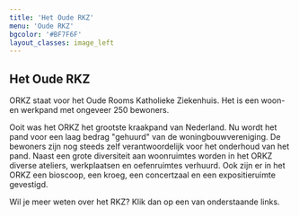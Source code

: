 ```yaml
---
title: 'Het Oude RKZ'
menu: 'Oude RKZ'
bgcolor: '#BF7F6F'
layout_classes: image_left
---
```


Het Oude RKZ
------------
ORKZ staat voor het Oude Rooms Katholieke Ziekenhuis. Het is een woon- en werkpand met ongeveer 250 bewoners.

Ooit was het ORKZ het grootste kraakpand van Nederland. Nu wordt het pand voor een laag bedrag "gehuurd" van de woningbouwvereniging. De bewoners zijn nog steeds zelf verantwoordelijk voor het onderhoud van het pand. Naast een grote diversiteit aan woonruimtes worden in het ORKZ diverse ateliers, werkplaatsen en oefenruimtes verhuurd. Ook zijn er in het ORKZ een bioscoop, een kroeg, een concertzaal en een expositieruimte gevestigd.

Wil je meer weten over het RKZ? Klik dan op een van onderstaande links.
